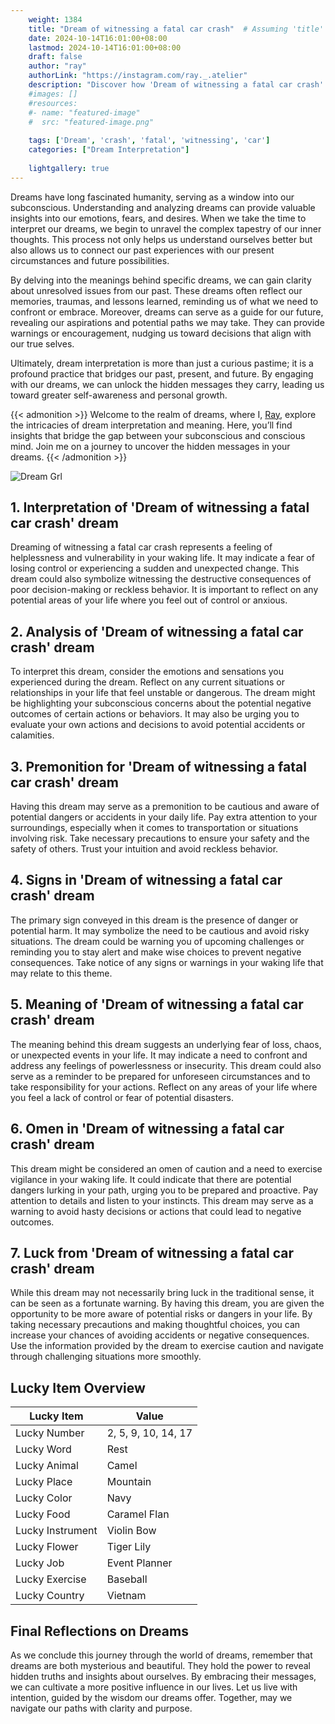 ```yaml
---
    weight: 1384
    title: "Dream of witnessing a fatal car crash"  # Assuming 'title' column exists
    date: 2024-10-14T16:01:00+08:00
    lastmod: 2024-10-14T16:01:00+08:00
    draft: false
    author: "ray"
    authorLink: "https://instagram.com/ray._.atelier"
    description: "Discover how 'Dream of witnessing a fatal car crash' can interpret your future and uncover its significant meanings in your life."
    #images: []
    #resources:
    #- name: "featured-image"
    #  src: "featured-image.png"
    
    tags: ['Dream', 'crash', 'fatal', 'witnessing', 'car']
    categories: ["Dream Interpretation"]
    
    lightgallery: true
---
```

    
Dreams have long fascinated humanity, serving as a window into our subconscious. Understanding and analyzing dreams can provide valuable insights into our emotions, fears, and desires. When we take the time to interpret our dreams, we begin to unravel the complex tapestry of our inner thoughts. This process not only helps us understand ourselves better but also allows us to connect our past experiences with our present circumstances and future possibilities.

By delving into the meanings behind specific dreams, we can gain clarity about unresolved issues from our past. These dreams often reflect our memories, traumas, and lessons learned, reminding us of what we need to confront or embrace. Moreover, dreams can serve as a guide for our future, revealing our aspirations and potential paths we may take. They can provide warnings or encouragement, nudging us toward decisions that align with our true selves.

Ultimately, dream interpretation is more than just a curious pastime; it is a profound practice that bridges our past, present, and future. By engaging with our dreams, we can unlock the hidden messages they carry, leading us toward greater self-awareness and personal growth.

{{< admonition >}}
Welcome to the realm of dreams, where I, [Ray](https://instagram.com/ray._.atelier), explore the intricacies of dream interpretation and meaning. Here, you’ll find insights that bridge the gap between your subconscious and conscious mind. Join me on a journey to uncover the hidden messages in your dreams.
{{< /admonition >}}

![Dream Grl](https://cdn.pixabay.com/photo/2017/11/02/03/35/gothic-2910057_1280.jpg "Dream Grl")

## 1. Interpretation of 'Dream of witnessing a fatal car crash' dream

Dreaming of witnessing a fatal car crash represents a feeling of helplessness and vulnerability in your waking life. It may indicate a fear of losing control or experiencing a sudden and unexpected change. This dream could also symbolize witnessing the destructive consequences of poor decision-making or reckless behavior. It is important to reflect on any potential areas of your life where you feel out of control or anxious.

## 2. Analysis of 'Dream of witnessing a fatal car crash' dream

To interpret this dream, consider the emotions and sensations you experienced during the dream. Reflect on any current situations or relationships in your life that feel unstable or dangerous. The dream might be highlighting your subconscious concerns about the potential negative outcomes of certain actions or behaviors. It may also be urging you to evaluate your own actions and decisions to avoid potential accidents or calamities.

## 3. Premonition for 'Dream of witnessing a fatal car crash' dream

Having this dream may serve as a premonition to be cautious and aware of potential dangers or accidents in your daily life. Pay extra attention to your surroundings, especially when it comes to transportation or situations involving risk. Take necessary precautions to ensure your safety and the safety of others. Trust your intuition and avoid reckless behavior.

## 4. Signs in 'Dream of witnessing a fatal car crash' dream

The primary sign conveyed in this dream is the presence of danger or potential harm. It may symbolize the need to be cautious and avoid risky situations. The dream could be warning you of upcoming challenges or reminding you to stay alert and make wise choices to prevent negative consequences. Take notice of any signs or warnings in your waking life that may relate to this theme.

## 5. Meaning of 'Dream of witnessing a fatal car crash' dream

The meaning behind this dream suggests an underlying fear of loss, chaos, or unexpected events in your life. It may indicate a need to confront and address any feelings of powerlessness or insecurity. This dream could also serve as a reminder to be prepared for unforeseen circumstances and to take responsibility for your actions. Reflect on any areas of your life where you feel a lack of control or fear of potential disasters.

## 6. Omen in 'Dream of witnessing a fatal car crash' dream

This dream might be considered an omen of caution and a need to exercise vigilance in your waking life. It could indicate that there are potential dangers lurking in your path, urging you to be prepared and proactive. Pay attention to details and listen to your instincts. This dream may serve as a warning to avoid hasty decisions or actions that could lead to negative outcomes.

## 7. Luck from 'Dream of witnessing a fatal car crash' dream

While this dream may not necessarily bring luck in the traditional sense, it can be seen as a fortunate warning. By having this dream, you are given the opportunity to be more aware of potential risks or dangers in your life. By taking necessary precautions and making thoughtful choices, you can increase your chances of avoiding accidents or negative consequences. Use the information provided by the dream to exercise caution and navigate through challenging situations more smoothly.

## Lucky Item Overview
| Lucky Item          | Value              |
|---------------|--------------------|
| Lucky Number        | 2, 5, 9, 10, 14, 17  |
| Lucky Word          | Rest |
| Lucky Animal        | Camel |
| Lucky Place         | Mountain     |
| Lucky Color         | Navy     |
| Lucky Food          | Caramel Flan      |
| Lucky Instrument    | Violin Bow |
| Lucky Flower        | Tiger Lily    |
| Lucky Job           | Event Planner       |
| Lucky Exercise      | Baseball  |
| Lucky Country       | Vietnam    |


##  Final Reflections on Dreams

As we conclude this journey through the world of dreams, remember that dreams are both mysterious and beautiful. They hold the power to reveal hidden truths and insights about ourselves. By embracing their messages, we can cultivate a more positive influence in our lives. Let us live with intention, guided by the wisdom our dreams offer. Together, may we navigate our paths with clarity and purpose.
